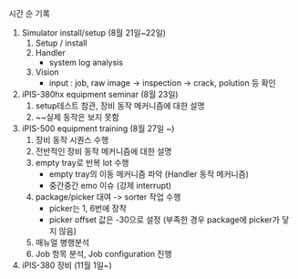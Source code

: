 시간 순 기록
1. Simulator install/setup (8월 21일~22일)
	1) Setup / install
	2) Handler
		- system log analysis
	3) Vision
		- input : job, raw image -> inspection -> crack, polution 등 확인
2. iPIS-380hx equipment seminar (8월 23일)
	1) setup테스트 참관, 장비 동작 메커니즘에 대한 설명
	2) ~~실제 동작은 보지 못함
3. iPIS-500 equipment training (8월 27일 ~)
	1) 장비 동작 시퀀스 수행
	2) 전반적인 장비 동작 메커니즘에 대한 설명
	3) empty tray로 반복 lot 수행
		- empty tray의 이동 메커니즘 파악 (Handler 동작 메커니즘)
		- 중간중간 emo 이슈 (강제 interrupt)
	4) package/picker 대여 -> sorter 작업 수행
		- picker는 1, 6번에 장착
		- picker offset 값은 -30으로 설정 (부족한 경우 package에 picker가 닿지 않음)
	5) 매뉴얼 병행분석
	6) Job 항목 분석, Job configuration 진행
4. iPIS-380 장비 (11월 1일~)